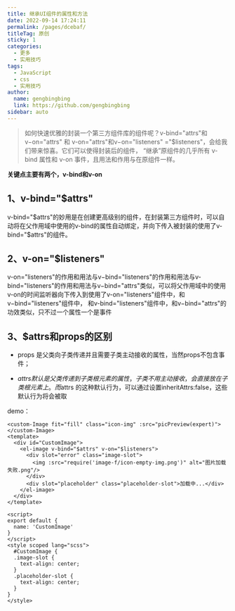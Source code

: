 ```yaml
---
title: 继承UI组件的属性和方法
date: 2022-09-14 17:24:11
permalink: /pages/dcebaf/
titleTag: 原创
sticky: 1
categories: 
  - 更多
  - 实用技巧
tags: 
  - JavaScript
  - css
  - 实用技巧
author: 
  name: gengbingbing
  link: https://github.com/gengbingbing
sidebar: auto
---
```


> 如何快速优雅的封装一个第三方组件库的组件呢？v-bind="attrs"和v−on="attrs" 和 v-on="attrs"和v−on="listeners" ="$listeners"，会给我们带来惊喜。它们可以使得封装后的组件， “继承”原组件的几乎所有 v-bind 属性和 v-on 事件，且用法和作用与在原组件一样。

**关键点主要有两个，v-bind和v-on**

## 1、v-bind="$attrs"

v-bind="$attrs"的妙用是在创建更高级别的组件，在封装第三方组件时，可以自动将在父作用域中使用的v-bind的属性自动绑定，并向下传入被封装的使用了v-bind="$attrs"的组件。

## 2、v-on="$listeners"

v-on="listeners"的作用和用法与v−bind="listeners"的作用和用法与v-bind="listeners"的作用和用法与v−bind="attrs"类似，可以将父作用域中的使用v-on的时间监听器向下传入到使用了v-on="listeners"组件中，和v−bind="listeners"组件中， 和v-bind="listeners"组件中，和v−bind="attrs"的功效类似，只不过一个属性一个是事件

## 3、$attrs和props的区别

- props 是父类向子类传递并且需要子类主动接收的属性，当然props不包含事件；

- $attrs 默认是父类传递到子类根元素的属性，子类不用主动接收，会直接放在子类根元素上。 而$attrs 的这种默认行为，可以通过设置inheritAttrs:false，这些默认行为将会被取

  

demo：

```
<custom-Image fit="fill" class="icon-img" :src="picPreview(expert)"></custom-Image>
<template>
  <div id="CustomImage">
    <el-image v-bind="$attrs" v-on="$listeners">
      <div slot="error" class="image-slot">
        <img :src="require('image-f/icon-empty-img.png')" alt="图片加载失败.png"/>
      </div>
      <div slot="placeholder" class="placeholder-slot">加载中...</div>
    </el-image>
  </div>
</template>

<script>
export default {
  name: 'CustomImage'
}
</script>
<style scoped lang="scss">
  #CustomImage {
  .image-slot {
    text-align: center;
  }
  .placeholder-slot {
    text-align: center;
  }
}
</style>
```

